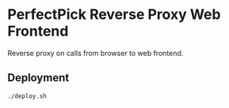 # PerfectPick Reverse Proxy Web Frontend

Reverse proxy on calls from browser to web frontend.

## Deployment

```bash
./deploy.sh
```